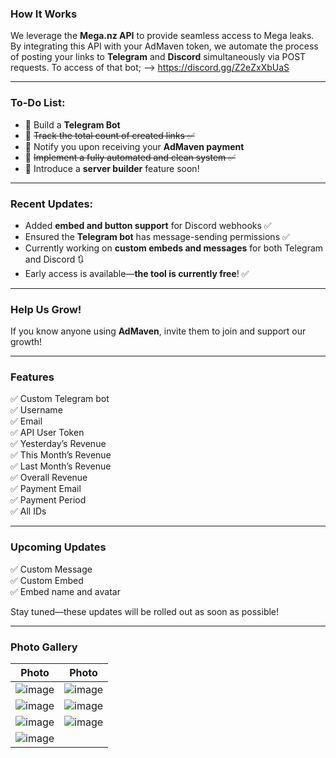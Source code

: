 ### How It Works

We leverage the **Mega.nz API** to provide seamless access to Mega leaks. By integrating this API with your AdMaven token, we automate the process of posting your links to **Telegram** and **Discord** simultaneously via POST requests.
To access of that bot;
-->  https://discord.gg/Z2eZxXbUaS

---

### To-Do List:  
- 📄 Build a **Telegram Bot**  
- 📄 ~~Track the total count of created links ✅~~  
- 📄 Notify you upon receiving your **AdMaven payment**  
- 📄 ~~Implement a fully automated and clean system ✅~~  
- 📄 Introduce a **server builder** feature soon!  

---

### Recent Updates:  
- Added **embed and button support** for Discord webhooks ✅  
- Ensured the **Telegram bot** has message-sending permissions ✅  
- Currently working on **custom embeds and messages** for both Telegram and Discord 🔃  
- Early access is available—**the tool is currently free**! ✅  

---

### Help Us Grow!  
If you know anyone using **AdMaven**, invite them to join and support our growth!

---

### Features  
✅ Custom Telegram bot  
✅ Username  
✅ Email  
✅ API User Token  
✅ Yesterday’s Revenue  
✅ This Month’s Revenue  
✅ Last Month’s Revenue  
✅ Overall Revenue  
✅ Payment Email  
✅ Payment Period  
✅ All IDs  

---

### Upcoming Updates  
✅ Custom Message  
✅ Custom Embed  
✅ Embed name and avatar  

Stay tuned—these updates will be rolled out as soon as possible!

---

### Photo Gallery  
| Photo | Photo |
|-------|-------|
| ![image](https://github.com/user-attachments/assets/366deee1-7637-4df1-9ac9-cc7f7bb9b75c) | ![image](https://github.com/user-attachments/assets/f3161aec-67ac-4f40-853b-d796061c4962) |
| ![image](https://github.com/user-attachments/assets/c812095d-b099-47b2-b99c-72cc41763a9c) | ![image](https://github.com/user-attachments/assets/73d61053-e08f-4f7b-b174-737f36348178) |
| ![image](https://github.com/user-attachments/assets/8888ef77-dd35-44ed-b209-02ceb2f83ec6) | ![image](https://github.com/user-attachments/assets/2fa2efa9-ba27-4d80-a9d8-b3d8a0dd1e46) |
|            ![image](https://github.com/user-attachments/assets/147d4e21-c4cd-4f1a-b178-4e608fd5d82e)            |


